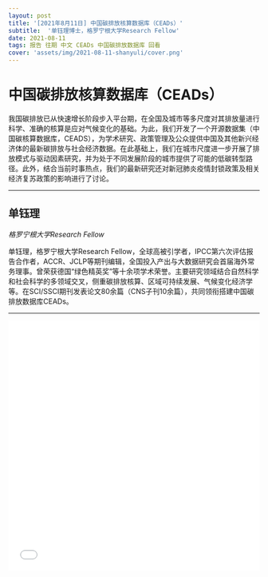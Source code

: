 ```yaml
---
layout: post
title: '[2021年8月11日] 中国碳排放核算数据库（CEADs）'
subtitle:  '单钰理博士，格罗宁根大学Research Fellow'
date: 2021-08-11
tags: 报告 往期 中文 CEADs 中国碳排放数据库 回看
cover: 'assets/img/2021-08-11-shanyuli/cover.png'
---
```


# 中国碳排放核算数据库（CEADs）

我国碳排放已从快速增长阶段步入平台期，在全国及城市等多尺度对其排放量进行科学、准确的核算是应对气候变化的基础。为此，我们开发了一个开源数据集（中国碳核算数据库，CEADS），为学术研究、政策管理及公众提供中国及其他新兴经济体的最新碳排放与社会经济数据。在此基础上，我们在城市尺度进一步开展了排放模式与驱动因素研究，并为处于不同发展阶段的城市提供了可能的低碳转型路径。此外，结合当前时事热点，我们的最新研究还对新冠肺炎疫情封锁政策及相关经济复苏政策的影响进行了讨论。



----------

## 单钰理

*格罗宁根大学Research Fellow*

单钰理，格罗宁根大学Research Fellow，全球高被引学者，IPCC第六次评估报告合作者，ACCR、JCLP等期刊编辑，全国投入产出与大数据研究会首届海外常务理事。曾荣获德国“绿色精英奖”等十余项学术荣誉。主要研究领域结合自然科学和社会科学的多领域交叉，侧重碳排放核算、区域可持续发展、气候变化经济学等。在SCI/SSCI期刊发表论文80余篇（CNS子刊10余篇），共同领衔搭建中国碳排放数据库CEADs。

-----------

<iframe style="width: 100%;height: 500px;" src="//player.bilibili.com/player.html?aid=504780308&bvid=BV13g411j7Re&cid=387157235&page=1" scrolling="no" border="0" frameborder="no" framespacing="0" allowfullscreen="true"> </iframe>